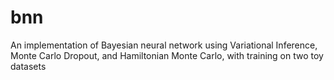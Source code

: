 # bnn
An implementation of Bayesian neural network using Variational Inference, Monte Carlo Dropout, and Hamiltonian Monte Carlo, with training on two toy datasets
